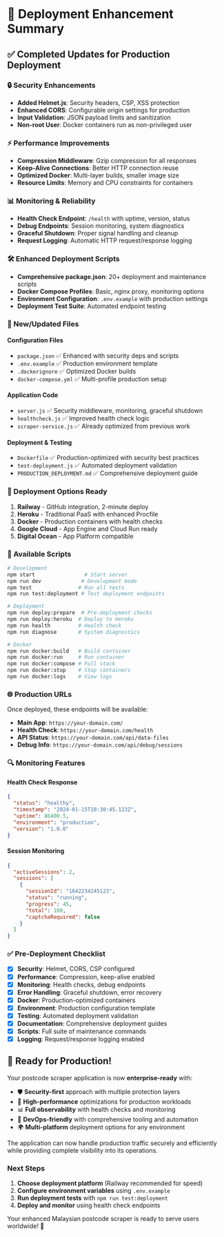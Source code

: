 # 🚀 Deployment Enhancement Summary

## ✅ Completed Updates for Production Deployment

### 🔒 Security Enhancements
- **Added Helmet.js**: Security headers, CSP, XSS protection
- **Enhanced CORS**: Configurable origin settings for production
- **Input Validation**: JSON payload limits and sanitization
- **Non-root User**: Docker containers run as non-privileged user

### ⚡ Performance Improvements
- **Compression Middleware**: Gzip compression for all responses
- **Keep-Alive Connections**: Better HTTP connection reuse
- **Optimized Docker**: Multi-layer builds, smaller image size
- **Resource Limits**: Memory and CPU constraints for containers

### 📊 Monitoring & Reliability
- **Health Check Endpoint**: `/health` with uptime, version, status
- **Debug Endpoints**: Session monitoring, system diagnostics
- **Graceful Shutdown**: Proper signal handling and cleanup
- **Request Logging**: Automatic HTTP request/response logging

### 🛠 Enhanced Deployment Scripts
- **Comprehensive package.json**: 20+ deployment and maintenance scripts
- **Docker Compose Profiles**: Basic, nginx proxy, monitoring options
- **Environment Configuration**: `.env.example` with production settings
- **Deployment Test Suite**: Automated endpoint testing

### 📁 New/Updated Files

#### Configuration Files
- `package.json` ✅ Enhanced with security deps and scripts
- `.env.example` ✅ Production environment template
- `.dockerignore` ✅ Optimized Docker builds
- `docker-compose.yml` ✅ Multi-profile production setup

#### Application Code
- `server.js` ✅ Security middleware, monitoring, graceful shutdown
- `healthcheck.js` ✅ Improved health check logic
- `scraper-service.js` ✅ Already optimized from previous work

#### Deployment & Testing
- `Dockerfile` ✅ Production-optimized with security best practices
- `test-deployment.js` ✅ Automated deployment validation
- `PRODUCTION_DEPLOYMENT.md` ✅ Comprehensive deployment guide

### 🎯 Deployment Options Ready

1. **Railway** - GitHub integration, 2-minute deploy
2. **Heroku** - Traditional PaaS with enhanced Procfile
3. **Docker** - Production containers with health checks
4. **Google Cloud** - App Engine and Cloud Run ready
5. **Digital Ocean** - App Platform compatible

### 🔧 Available Scripts

```bash
# Development
npm start                # Start server
npm run dev             # Development mode
npm test               # Run all tests
npm run test:deployment # Test deployment endpoints

# Deployment
npm run deploy:prepare  # Pre-deployment checks
npm run deploy:heroku  # Deploy to Heroku
npm run health         # Health check
npm run diagnose       # System diagnostics

# Docker
npm run docker:build   # Build container
npm run docker:run     # Run container
npm run docker:compose # Full stack
npm run docker:stop    # Stop containers
npm run docker:logs    # View logs
```

### 🌐 Production URLs

Once deployed, these endpoints will be available:

- **Main App**: `https://your-domain.com/`
- **Health Check**: `https://your-domain.com/health`
- **API Status**: `https://your-domain.com/api/data-files`
- **Debug Info**: `https://your-domain.com/api/debug/sessions`

### 🔍 Monitoring Features

#### Health Check Response
```json
{
  "status": "healthy",
  "timestamp": "2024-01-15T10:30:45.123Z",
  "uptime": 86400.5,
  "environment": "production",
  "version": "1.0.0"
}
```

#### Session Monitoring
```json
{
  "activeSessions": 2,
  "sessions": [
    {
      "sessionId": "1642234245123",
      "status": "running",
      "progress": 45,
      "total": 100,
      "captchaRequired": false
    }
  ]
}
```

### ✅ Pre-Deployment Checklist

- [x] **Security**: Helmet, CORS, CSP configured
- [x] **Performance**: Compression, keep-alive enabled
- [x] **Monitoring**: Health checks, debug endpoints
- [x] **Error Handling**: Graceful shutdown, error recovery
- [x] **Docker**: Production-optimized containers
- [x] **Environment**: Production configuration template
- [x] **Testing**: Automated deployment validation
- [x] **Documentation**: Comprehensive deployment guides
- [x] **Scripts**: Full suite of maintenance commands
- [x] **Logging**: Request/response logging enabled

## 🎉 Ready for Production!

Your postcode scraper application is now **enterprise-ready** with:

- 🛡️ **Security-first** approach with multiple protection layers
- 🚀 **High-performance** optimizations for production workloads  
- 📊 **Full observability** with health checks and monitoring
- 🔧 **DevOps-friendly** with comprehensive tooling and automation
- 🌍 **Multi-platform** deployment options for any environment

The application can now handle production traffic securely and efficiently while providing complete visibility into its operations.

### Next Steps

1. **Choose deployment platform** (Railway recommended for speed)
2. **Configure environment variables** using `.env.example`
3. **Run deployment tests** with `npm run test:deployment`
4. **Deploy and monitor** using health check endpoints

Your enhanced Malaysian postcode scraper is ready to serve users worldwide! 🌟
